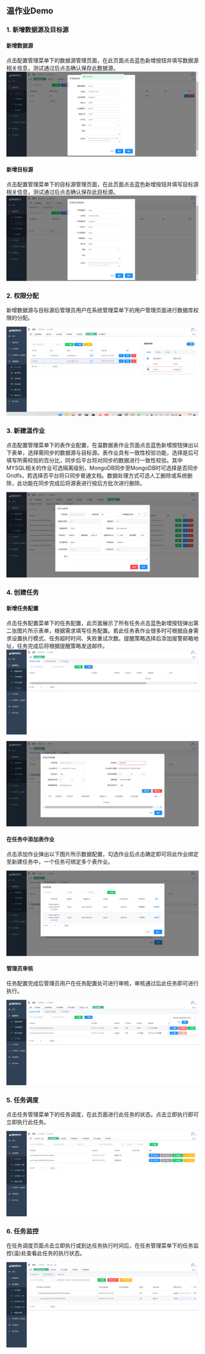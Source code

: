 

##  温作业Demo

### 1. 新增数据源及目标源

#### 新增数据源
点击配置管理菜单下的数据源管理页面，在此页面点击蓝色新增按钮并填写数据源相关信息，测试通过后点击确认保存此数据源。
   ![image-20230621132912082](../../images/whaleal-data/image-20230621132912082.png)
#### 新增目标源

点击配置管理菜单下的目标源管理页面，在此页面点击蓝色新增按钮并填写目标源相关信息，测试通过后点击确认保存此目标源。
![image-20230621132755714](../../images/whaleal-data/image-20230621132755714.png)


### 2. 权限分配

新增数据源与目标源后管理员用户在系统管理菜单下的用户管理页面进行数据库权限的分配。
  
 ![image-20230621132523358](../../images/whaleal-data/image-20230621132523358.png)


### 3. 新建温作业

点击配置管理菜单下的表作业配置，在温数据表作业页面点击蓝色新增按钮弹出以下表单，选择需同步的数据源与目标源。表作业具有一致性校验功能，选择是后可填写所需校验的百分比，同步后平台将对同步的数据进行一致性校验。其中MYSQL相关的作业可选隔离级别，MongoDB同步至MongoDB时可选择是否同步Gridfs，若选择否平台将只同步普通文档。数据处理方式可选人工删除或系统删除，此功能在同步完成后将源表进行按后方批次进行删除。

![image-20230621134350471](../../images/whaleal-data/image-20230621134350471.png)

### 4. 创建任务

#### 新增任务配置
点击任务配置菜单下的任务配置，此页面展示了所有任务点击蓝色新增按钮弹出第二张图片所示表单，根据需求填写任务配置。若此任务表作业很多时可根据自身需求设置执行模式、任务超时时间、失败重试次数。提醒策略选择后添加报警邮箱地址，任务完成后将根据提醒策略发送邮件。
![image-20230621142941634](../../images/whaleal-data/image-20230621142941634.png)

![image-20230621143119669](../../images/whaleal-data/image-20230621143119669.png)

#### 在任务中添加表作业
点击添加作业弹出以下图片所示数据配置，勾选作业后点击确定即可将此作业绑定至新建任务中，一个任务可绑定多个表作业。

![image-20230621143532776](../../images/whaleal-data/image-20230621143532776.png)

#### 管理员审核

任务配置完成后管理员用户在任务配置处可进行审核，审核通过后此任务即可进行执行。

![image-20230619183730879](../../images/whaleal-data/image-20230619183730879.png)


### 5. 任务调度

点击任务管理菜单下的任务调度，在此页面进行此任务的状态。点击立即执行即可立即执行此任务。

![image-20230620133351561](../../images/whaleal-data/image-20230620133351561.png)


### 6. 任务监控


在任务调度页面点击立即执行或到达任务执行时间后，在任务管理菜单下的任务监控(温)处查看此任务的执行状态。


![image-20230620142632337](../../images/whaleal-data/image-20230620142632337.png)

